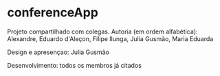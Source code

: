 # conferenceApp
Projeto compartilhado com colegas.
Autoria (em ordem alfabética): Alexandre, Eduardo d'Aleçon, Filipe Ilunga, Julia Gusmão, Maria Eduarda

Design e apresençao: Julia Gusmão

Desenvolvimento: todos os membros já citados
